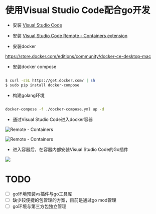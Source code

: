 # 使用Visual Studio Code配合go开发

* 安装 [Visual Studio Code](https://code.visualstudio.com)

* 安装 [Visual Studio Code Remote - Containers
 extension](https://marketplace.visualstudio.com/items?itemName=ms-vscode-remote.remote-containers)

* 安装docker

https://store.docker.com/editions/community/docker-ce-desktop-mac

* 安装docker compose

```bash

$ curl -sSL https://get.docker.com/ | sh
$ sudo pip install docker-compose

```

* 构建golang环境

```bash

docker-compose -f ./docker-compose.yml up -d

```

* 通过Visual Studio Code进入docker容器

![Remote - Containers](https://tva1.sinaimg.cn/large/006y8mN6gy1g6c7atnt9kj31c00u00x6.jpg)

![Remote - Containers](https://tva1.sinaimg.cn/large/006y8mN6gy1g6c7cr6jg5j31c00u0dnn.jpg)

* 进入容器后，在容器内部安装Visual Studio Code的Go插件

![](https://tva1.sinaimg.cn/large/006y8mN6gy1g6c7loc93yj31c00u0als.jpg)

# TODO

* [ ] go环境预装vs插件与go工具库
* [ ] 缺少较便捷的包管理的方案，目前是通过go mod管理
* [ ] go环境与第三方包独立管理